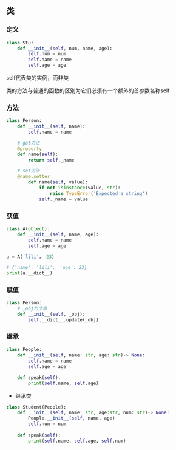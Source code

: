 <!--
 * @Description: 
 * @Version: 1.0
 * @Author: DaLao
 * @Email: dalao_li@163.com
 * @Date: 2021-02-01 12:29:16
 * @LastEditors: DaLao
 * @LastEditTime: 2022-03-15 22:07:57
-->

## 类

### 定义

```py
class Stu:
    def __init__(self, num, name, age):
        self.num = num
        self.name = name
        self.age = age
```

self代表类的实例，而非类

类的方法与普通的函数的区别为它们必须有一个额外的首参数名称self


### 方法

```py
class Person:
    def __init__(self, name):
        self.name = name

    # get方法
    @property
    def name(self):
        return self._name

    # set方法
    @name.setter
        def name(self, value):
            if not isinstance(value, str):
                raise TypeError('Expected a string')
            self._name = value
```


### 获值

```py
class A(object):
    def __init__(self, name, age):
        self.name = name
        self.age = age

a = A('lili'， 23)

# {'name': 'lili'， 'age': 23}
print(a.__dict__)
```


### 赋值

```py
class Person:
    # _obj为字典
    def __init__(self, _obj):
        self.__dict__.update(_obj)
```


### 继承

```py
class People:
    def __init__(self, name: str, age: str)-> None:
        self.name = name
        self.age = age

    def speak(self):
        print(self.name, self.age)
```

- 继承类

```py
class Student(People):
    def __init__(self, name: str, age:str, num: str)-> None:
        People.__init__(self, name, age)
        self.num = num
    
    def speak(self):
        print(self.name, self.age, self.num)
```